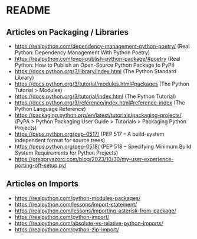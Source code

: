 # README

## Articles on Packaging / Libraries
- <https://realpython.com/dependency-management-python-poetry/> (Real Python: Dependency Management With Python Poetry)
- <https://realpython.com/pypi-publish-python-package/#poetry> (Real Python: How to Publish an Open-Source Python Package to PyPI)
- <https://docs.python.org/3/library/index.html> (The Python Standard Library)
- <https://docs.python.org/3/tutorial/modules.html#packages> (The Python Tutorial > Modules)
- <https://docs.python.org/3/tutorial/index.html> (The Python Tutorial)
- <https://docs.python.org/3/reference/index.html#reference-index> (The Python Language Reference)
- <https://packaging.python.org/en/latest/tutorials/packaging-projects/> (PyPA > Python Packaging User Guide > Tutorials > Packaging Python Projects)
- <https://peps.python.org/pep-0517/> (PEP 517 – A build-system independent format for source trees)
- <https://peps.python.org/pep-0518/> (PEP 518 – Specifying Minimum Build System Requirements for Python Projects)
- <https://gregoryszorc.com/blog/2023/10/30/my-user-experience-porting-off-setup.py/>

## Articles on Imports
- <https://realpython.com/python-modules-packages/>
- <https://realpython.com/lessons/import-statement/>
- <https://realpython.com/lessons/importing-asterisk-from-package/>
- <https://realpython.com/python-import/>
- <https://realpython.com/absolute-vs-relative-python-imports/>
- <https://realpython.com/python-zip-import/>
